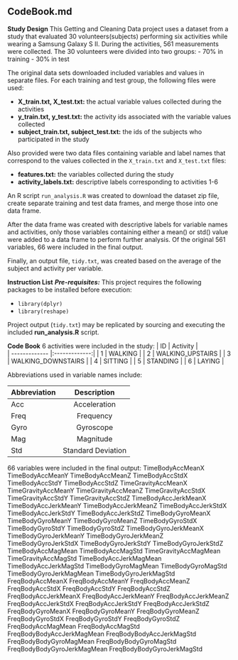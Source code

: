 ## **CodeBook.md**

**Study Design**
This Getting and Cleaning Data project uses a dataset from a study that evaluated 30 volunteers(subjects) performing six activities while wearing a Samsung Galaxy S II.  During the activities, 561 measurements were collected.  The 30 volunteers were divided into two groups: 
	 - 70% in training
	 - 30% in test

The original data sets downloaded included variables and values in separate files.
For each training and test group, the following files were used:
 - **X_train.txt, X_test.txt:** the actual variable values collected during the activities
 - **y_train.txt, y_test.txt:** the activity ids associated with the variable values collected 
 - **subject_train.txt, subject_test.txt:** the ids of the subjects who participated in the study

Also provided were two data files containing variable and label names that correspond to the values collected in the `X_train.txt` and `X_test.txt` files:
 - **features.txt:** the variables collected during the study
 - **activity_labels.txt:** descriptive labels corresponding to activities 1-6

An R script `run_analysis.R` was created to download the dataset zip file, create separate training and test data frames, and merge those into one data frame. 

After the data frame was created with descriptive labels for variable names and activities,
only those variables containing either a mean() or std() value were added to a data frame to perform further analysis.  Of the original 561 variables, 66 were included in the final output.

Finally, an output file,  `tidy.txt`, was created based on the average of the subject and activity per variable.

**Instruction List**
***Pre-requisites:***
This project requires the following packages to be installed before execution:

 - `library(dplyr)` 
 - `library(reshape)`

Project output (`tidy.txt`) may be replicated by sourcing and executing the included **run_analysis.R** script.

**Code Book**
6 activities were included in the study:
| ID        |     Activity |       
| ------------- |:-------------:| 
| 1 | WALKING |
| 2 | WALKING_UPSTAIRS |
| 3 | WALKING_DOWNSTAIRS |
| 4 | SITTING |
| 5 | STANDING |
| 6 | LAYING |

Abbreviations used in variable names include: 

| Abbreviation        | Description           
| ------------- |:-------------:| 
| Acc | Acceleration |
| Freq | Frequency |
| Gyro | Gyroscope |
| Mag | Magnitude |
| Std | Standard Deviation |

66 variables were included in the final output:
TimeBodyAccMeanX
TimeBodyAccMeanY
TimeBodyAccMeanZ
TimeBodyAccStdX
TimeBodyAccStdY
TimeBodyAccStdZ
TimeGravityAccMeanX
TimeGravityAccMeanY
TimeGravityAccMeanZ
TimeGravityAccStdX
TimeGravityAccStdY
TimeGravityAccStdZ
TimeBodyAccJerkMeanX
TimeBodyAccJerkMeanY
TimeBodyAccJerkMeanZ
TimeBodyAccJerkStdX
TimeBodyAccJerkStdY
TimeBodyAccJerkStdZ
TimeBodyGyroMeanX
TimeBodyGyroMeanY
TimeBodyGyroMeanZ
TimeBodyGyroStdX
TimeBodyGyroStdY
TimeBodyGyroStdZ
TimeBodyGyroJerkMeanX
TimeBodyGyroJerkMeanY
TimeBodyGyroJerkMeanZ
TimeBodyGyroJerkStdX
TimeBodyGyroJerkStdY
TimeBodyGyroJerkStdZ
TimeBodyAccMagMean
TimeBodyAccMagStd
TimeGravityAccMagMean
TimeGravityAccMagStd
TimeBodyAccJerkMagMean
TimeBodyAccJerkMagStd
TimeBodyGyroMagMean
TimeBodyGyroMagStd
TimeBodyGyroJerkMagMean
TimeBodyGyroJerkMagStd
FreqBodyAccMeanX
FreqBodyAccMeanY
FreqBodyAccMeanZ
FreqBodyAccStdX
FreqBodyAccStdY
FreqBodyAccStdZ
FreqBodyAccJerkMeanX
FreqBodyAccJerkMeanY
FreqBodyAccJerkMeanZ
FreqBodyAccJerkStdX
FreqBodyAccJerkStdY
FreqBodyAccJerkStdZ
FreqBodyGyroMeanX
FreqBodyGyroMeanY
FreqBodyGyroMeanZ
FreqBodyGyroStdX
FreqBodyGyroStdY
FreqBodyGyroStdZ
FreqBodyAccMagMean
FreqBodyAccMagStd
FreqBodyBodyAccJerkMagMean
FreqBodyBodyAccJerkMagStd
FreqBodyBodyGyroMagMean
FreqBodyBodyGyroMagStd
FreqBodyBodyGyroJerkMagMean
FreqBodyBodyGyroJerkMagStd